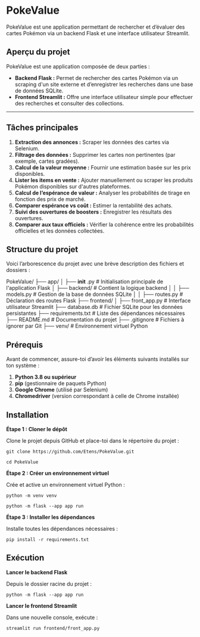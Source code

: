 # **PokeValue**

PokeValue est une application permettant de rechercher et d’évaluer des cartes Pokémon via un backend Flask et une interface utilisateur Streamlit.

## **Aperçu du projet**

PokeValue est une application composée de deux parties :

- **Backend Flask :** Permet de rechercher des cartes Pokémon via un scraping d'un site externe et d’enregistrer les recherches dans une base de données SQLite.
- **Frontend Streamlit :** Offre une interface utilisateur simple pour effectuer des recherches et consulter des collections.

---

## **Tâches principales**

1. **Extraction des annonces :** Scraper les données des cartes via Selenium.
2. **Filtrage des données :** Supprimer les cartes non pertinentes (par exemple, cartes gradées).
3. **Calcul de la valeur moyenne :** Fournir une estimation basée sur les prix disponibles.
4. **Lister les items en vente :** Ajouter manuellement ou scraper les produits Pokémon disponibles sur d'autres plateformes.
5. **Calcul de l’espérance de valeur :** Analyser les probabilités de tirage en fonction des prix de marché.
6. **Comparer espérance vs coût :** Estimer la rentabilité des achats.
7. **Suivi des ouvertures de boosters :** Enregistrer les résultats des ouvertures.
8. **Comparer aux taux officiels :** Vérifier la cohérence entre les probabilités officielles et les données collectées.

## **Structure du projet**

Voici l’arborescence du projet avec une brève description des fichiers et dossiers :

PokeValue/
├── app/
│ ├──  **init** .py # Initialisation principale de l'application Flask
│ ├── backend/ # Contient la logique backend
│ │ ├── models.py # Gestion de la base de données SQLite
│ │ ├── routes.py # Déclaration des routes Flask
├── frontend/
│ ├── front_app.py # Interface utilisateur Streamlit
├── database.db # Fichier SQLite pour les données persistantes
├── requirements.txt # Liste des dépendances nécessaires
├── README.md # Documentation du projet
├── .gitignore # Fichiers à ignorer par Git
├── venv/ # Environnement virtuel Python

## **Prérequis**

Avant de commencer, assure-toi d’avoir les éléments suivants installés sur ton système :

1. **Python 3.8 ou supérieur**
2. **pip** (gestionnaire de paquets Python)
3. **Google Chrome** (utilisé par Selenium)
4. **Chromedriver** (version correspondant à celle de Chrome installée)

## **Installation**

**Étape 1 : Cloner le dépôt**

Clone le projet depuis GitHub et place-toi dans le répertoire du projet :

`git clone https://github.com/Etens/PokeValue.git`

`cd PokeValue`

**Étape 2 : Créer un environnement virtuel**

Crée et active un environnement virtuel Python :

`python -m venv venv`

`python -m flask --app app run`

**Étape 3 : Installer les dépendances**

Installe toutes les dépendances nécessaires :

`pip install -r requirements.txt`

## Exécution

**Lancer le backend Flask**

Depuis le dossier racine du projet :

`python -m flask --app app run`

**Lancer le frontend Streamlit**

Dans une nouvelle console, exécute :

`streamlit run frontend/front_app.py`
